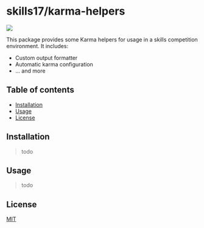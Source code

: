 # skills17/karma-helpers

<img src="https://cyrilwanner.github.io/packages/skills17/karma-helpers/assets/output-preview.png" align="center">

This package provides some Karma helpers for usage in a skills competition environment. It includes:
- Custom output formatter
- Automatic karma configuration
- ... and more

## Table of contents

- [Installation](#installation)
- [Usage](#usage)
- [License](#license)

## Installation

> todo

## Usage

> todo

## License

[MIT](https://github.com/skills17/karma-helpers/blob/master/LICENSE)
